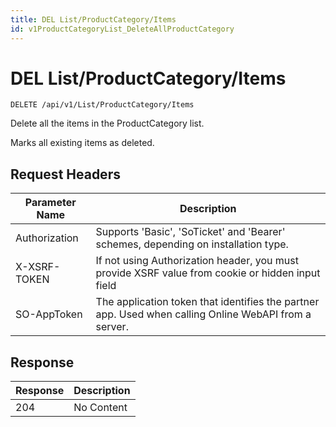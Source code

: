 ```yaml
---
title: DEL List/ProductCategory/Items
id: v1ProductCategoryList_DeleteAllProductCategory
---
```


# DEL List/ProductCategory/Items

```http
DELETE /api/v1/List/ProductCategory/Items
```

Delete all the items in the ProductCategory list.

Marks all existing items as deleted.






## Request Headers

| Parameter Name | Description |
|----------------|-------------|
| Authorization  | Supports 'Basic', 'SoTicket' and 'Bearer' schemes, depending on installation type. |
| X-XSRF-TOKEN   | If not using Authorization header, you must provide XSRF value from cookie or hidden input field |
| SO-AppToken | The application token that identifies the partner app. Used when calling Online WebAPI from a server. |


## Response


| Response | Description |
|----------------|-------------|
| 204 | No Content |